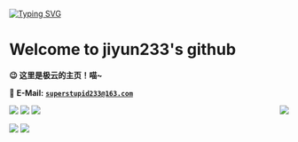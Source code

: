 [![Typing SVG](https://readme-typing-svg.herokuapp.com?font=Fira+Code&size=45&pause=1000&color=388AF7&vCenter=true&width=665&height=85&lines=jiyun233%E3%81%AF%E3%81%A8%E3%81%A6%E3%82%82%E5%8F%AF%E6%84%9B%E3%81%84%E3%81%A7%E3%81%99%EF%BC%81)](https://git.io/typing-svg)

# Welcome to jiyun233's github

**😉 这里是极云的主页！喵~**

📧 **E-Mail:** [**`superstupid233@163.com`**](mailto:superstupid233@163.com)

<a href="#">
  <img align="right" src="https://github-readme-stats.vercel.app/api/top-langs/?username=jiyun233&count_private=true&show_icons=true&bg_color=FFFFFF&layout=compact&langs_count=6" />
</a>

<p>
<a href="https://space.bilibili.com/245830927"><img src="https://img.shields.io/static/v1?label=Space&message=Bilibili&color=blue"/></a>
<a href="https://github.com/jiyun233/CubeBase"><img src="https://img.shields.io/github/last-commit/jiyun233/CubeBase"/></a>
<a href="https://github.com/jiyun233/CubeBase"><img src="https://img.shields.io/github/commit-activity/y/jiyun233/CubeBase"/></a>
</p>

![](https://github-profile-summary-cards.vercel.app/api/cards/repos-per-language?username=jiyun233&theme=nord_bright)
![](https://github-profile-summary-cards.vercel.app/api/cards/productive-time?username=jiyun233&theme=nord_bright)
